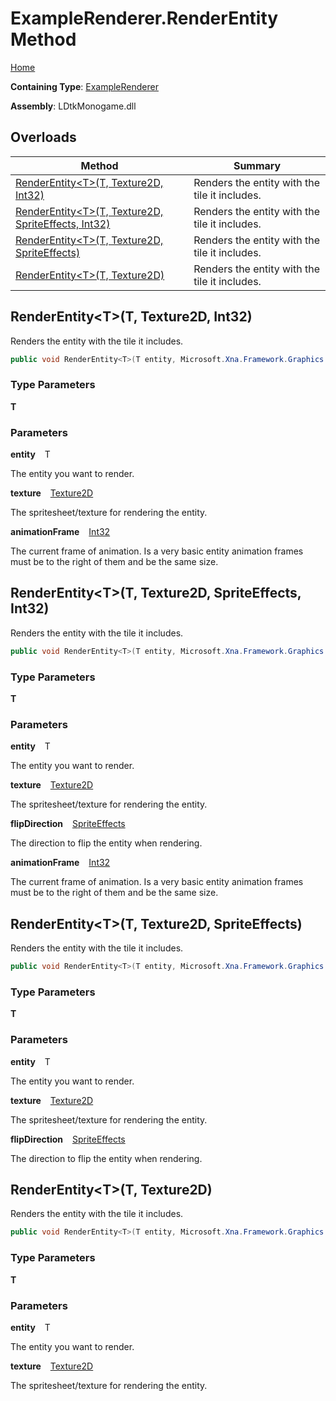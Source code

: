 # ExampleRenderer\.RenderEntity Method

[Home](../../../../README.md)

**Containing Type**: [ExampleRenderer](../README.md)

**Assembly**: LDtkMonogame\.dll

## Overloads

| Method | Summary |
| ------ | ------- |
| [RenderEntity\<T\>(T, Texture2D, Int32)](#1131241597) |  Renders the entity with the tile it includes\.  |
| [RenderEntity\<T\>(T, Texture2D, SpriteEffects, Int32)](#2443357953) |  Renders the entity with the tile it includes\.  |
| [RenderEntity\<T\>(T, Texture2D, SpriteEffects)](#640468595) |  Renders the entity with the tile it includes\.  |
| [RenderEntity\<T\>(T, Texture2D)](#1831278512) |  Renders the entity with the tile it includes\.  |

<a id="1131241597"></a>

## RenderEntity\<T\>\(T, Texture2D, Int32\) 

  
 Renders the entity with the tile it includes\. 

```csharp
public void RenderEntity<T>(T entity, Microsoft.Xna.Framework.Graphics.Texture2D texture, int animationFrame) where T : LDtk.ILDtkEntity
```

### Type Parameters

**T**

### Parameters

**entity** &ensp; T

The entity you want to render\.

**texture** &ensp; [Texture2D](https://docs.microsoft.com/en-us/dotnet/api/microsoft.xna.framework.graphics.texture2d)

The spritesheet/texture for rendering the entity\.

**animationFrame** &ensp; [Int32](https://docs.microsoft.com/en-us/dotnet/api/system.int32)

The current frame of animation\. Is a very basic entity animation frames must be to the right of them and be the same size\.<a id="2443357953"></a>

## RenderEntity\<T\>\(T, Texture2D, SpriteEffects, Int32\) 

  
 Renders the entity with the tile it includes\. 

```csharp
public void RenderEntity<T>(T entity, Microsoft.Xna.Framework.Graphics.Texture2D texture, Microsoft.Xna.Framework.Graphics.SpriteEffects flipDirection, int animationFrame) where T : LDtk.ILDtkEntity
```

### Type Parameters

**T**

### Parameters

**entity** &ensp; T

The entity you want to render\.

**texture** &ensp; [Texture2D](https://docs.microsoft.com/en-us/dotnet/api/microsoft.xna.framework.graphics.texture2d)

The spritesheet/texture for rendering the entity\.

**flipDirection** &ensp; [SpriteEffects](https://docs.microsoft.com/en-us/dotnet/api/microsoft.xna.framework.graphics.spriteeffects)

The direction to flip the entity when rendering\.

**animationFrame** &ensp; [Int32](https://docs.microsoft.com/en-us/dotnet/api/system.int32)

The current frame of animation\. Is a very basic entity animation frames must be to the right of them and be the same size\.<a id="640468595"></a>

## RenderEntity\<T\>\(T, Texture2D, SpriteEffects\) 

  
 Renders the entity with the tile it includes\. 

```csharp
public void RenderEntity<T>(T entity, Microsoft.Xna.Framework.Graphics.Texture2D texture, Microsoft.Xna.Framework.Graphics.SpriteEffects flipDirection) where T : LDtk.ILDtkEntity
```

### Type Parameters

**T**

### Parameters

**entity** &ensp; T

The entity you want to render\.

**texture** &ensp; [Texture2D](https://docs.microsoft.com/en-us/dotnet/api/microsoft.xna.framework.graphics.texture2d)

The spritesheet/texture for rendering the entity\.

**flipDirection** &ensp; [SpriteEffects](https://docs.microsoft.com/en-us/dotnet/api/microsoft.xna.framework.graphics.spriteeffects)

The direction to flip the entity when rendering\.<a id="1831278512"></a>

## RenderEntity\<T\>\(T, Texture2D\) 

  
 Renders the entity with the tile it includes\. 

```csharp
public void RenderEntity<T>(T entity, Microsoft.Xna.Framework.Graphics.Texture2D texture) where T : LDtk.ILDtkEntity
```

### Type Parameters

**T**

### Parameters

**entity** &ensp; T

The entity you want to render\.

**texture** &ensp; [Texture2D](https://docs.microsoft.com/en-us/dotnet/api/microsoft.xna.framework.graphics.texture2d)

The spritesheet/texture for rendering the entity\.